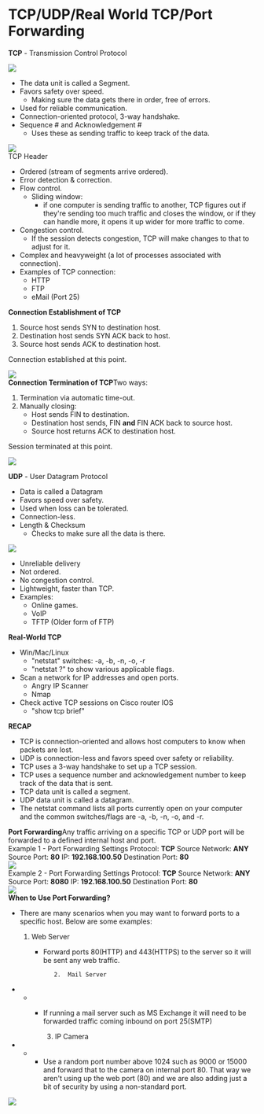 # TCP/UDP/Real World TCP/Port Forwarding

**TCP** - Transmission Control Protocol

![](https://www.evernote.com/shard/s342/res/7fe91b27-818c-c081-9170-2eb1d49ee32a)

* The data unit is called a Segment.
* Favors safety over speed.
  * Making sure the data gets there in order, free of errors.
* Used for reliable communication.
* Connection-oriented protocol, 3-way handshake.
* Sequence \# and Acknowledgement \#
  * Uses these as sending traffic to keep track of the data.

![](https://www.evernote.com/shard/s342/res/733d940b-6d2c-8f63-b9c3-efa08ac5c55d)                                                          
TCP Header

* Ordered \(stream of segments arrive ordered\).
* Error detection & correction.
* Flow control.
  * Sliding window:
    * if one computer is sending traffic to another, TCP figures out if they're sending too much traffic and closes the window, or if they can handle more, it opens it up wider for more traffic to come.
* Congestion control.
  * If the session detects congestion, TCP will make changes to that to adjust for it.
* Complex and heavyweight \(a lot of processes associated with connection\).
* Examples of TCP connection:
  * HTTP
  * FTP
  * eMail \(Port 25\)

  
**Connection Establishment of TCP**

1. Source host sends SYN to destination host.
2. Destination host sends SYN ACK back to host.
3. Source host sends ACK to destination host.

Connection established at this point.

![](https://www.evernote.com/shard/s342/res/ed91e904-212c-2fa1-ed58-6845da4e2a54)  
**Connection Termination of TCP**Two ways:

1. Termination via automatic time-out.
2. Manually closing:
   * Host sends FIN to destination.
   * Destination host sends, FIN **and** FIN ACK back to source host.
   * Source host returns ACK to destination host.

Session terminated at this point.

![](https://www.evernote.com/shard/s342/res/96f9b670-907a-6ebb-da65-882ec9a6a0b1)  


**UDP** - User Datagram Protocol  


* Data is called a Datagram
* Favors speed over safety.
* Used when loss can be tolerated.
* Connection-less.
* Length & Checksum
  * Checks to make sure all the data is there.

![](https://www.evernote.com/shard/s342/res/5a7d9a47-f76e-3eb9-7162-7d2d00ab4aa0)

* Unreliable delivery
* Not ordered.
* No congestion control.
* Lightweight, faster than TCP.
* Examples:
  * Online games.
  * VoIP
  * TFTP \(Older form of FTP\)

**Real-World TCP**  


* Win/Mac/Linux
  * "netstat" switches: -a, -b, -n, -o, -r
  * "netstat ?" to show various applicable flags.
* Scan a network for IP addresses and open ports.
  * Angry IP Scanner
  * Nmap
* Check active TCP sessions on Cisco router IOS
  * "show tcp brief"

**RECAP**

* TCP is connection-oriented and allows host computers to know when packets are lost.
* UDP is connection-less and favors speed over safety or reliability.
* TCP uses a 3-way handshake to set up a TCP session.
* TCP uses a sequence number and acknowledgement number to keep track of the data that is sent.
* TCP data unit is called a segment.
* UDP data unit is called a datagram.
* The netstat command lists all ports currently open on your computer and the common switches/flags are -a, -b, -n, -o, and -r.

**Port Forwarding**Any traffic arriving on a specific TCP or UDP port will be forwarded to a defined internal host and port.  
Example 1 - Port Forwarding Settings Protocol: **TCP** Source Network: **ANY** Source Port: **80** IP: **192.168.100.50** Destination Port: **80**  
![](https://www.evernote.com/shard/s342/res/e2aaf398-6d77-6326-fa9d-7398e060fed0)  
Example 2 - Port Forwarding Settings Protocol: **TCP** Source Network: **ANY** Source Port: **8080** IP: **192.168.100.50** Destination Port: **80**  
![](https://www.evernote.com/shard/s342/res/ac53f6fb-4f3b-fbd4-d855-faecdfd99308)  
**When to Use Port Forwarding?**

* There are many scenarios when you may want to forward ports to a specific host. Below are some examples:
  1. Web Server
     * Forward ports 80\(HTTP\) and 443\(HTTPS\) to the server so it will be sent any web traffic.

              2.  Mail Server

* * * If running a mail server such as MS Exchange it will need to be forwarded traffic coming inbound on port 25\(SMTP\)

      3.  IP Camera

* * * Use a random port number above 1024 such as 9000 or 15000 and forward that to the camera on internal port 80. That way we aren't using up the web port \(80\) and we are also adding just a bit of security by using a non-standard port.

![](https://www.evernote.com/shard/s342/res/baf4c945-95fe-d6c7-ddc2-e27da728417a)

